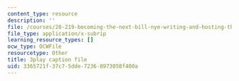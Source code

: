 ```yaml
---
content_type: resource
description: ''
file: /courses/20-219-becoming-the-next-bill-nye-writing-and-hosting-the-educational-show-january-iap-2015/3365721f37c75dde72368973058f400a_Docl3KOqnHI.srt
file_type: application/x-subrip
learning_resource_types: []
ocw_type: OCWFile
resourcetype: Other
title: 3play caption file
uid: 3365721f-37c7-5dde-7236-8973058f400a
---
```

